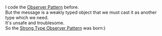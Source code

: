 I code the [Observer Pattern](https://github.com/chengkehan/unityLab/blob/master/src/jc/Subjects.cs) before.<br> But the message is a weakly typed object that we must cast it as another type which we need.<br>It's unsafe and troublesome. <br>So the [Strong Type Observer Pattern](https://github.com/chengkehan/unityLab/blob/master/src/jc/StrongTypeSubjects.cs) was born:)